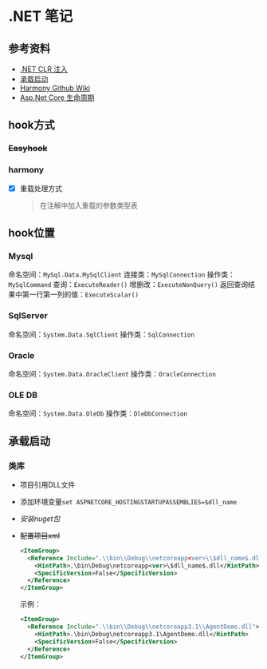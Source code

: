 # .NET 笔记

## 参考资料

- [.NET CLR 注入](https://zhuanlan.zhihu.com/p/61464591)
- [承载启动](https://docs.microsoft.com/zh-cn/aspnet/core/fundamentals/host/platform-specific-configuration?view=aspnetcore-3.1)
- [Harmony Github Wiki](https://github.com/pardeike/Harmony/wiki/Bootstrapping)
- [Asp.Net Core 生命周期](https://cloud.tencent.com/developer/article/1029834)

## hook方式

### ~~Easyhook~~

### harmony

- [x] 重载处理方式
  > 在注解中加入重载的参数类型表

## hook位置

### Mysql

命名空间：`MySql.Data.MySqlClient`
连接类：`MySqlConnection`
操作类：`MySqlCommand`
查询：`ExecuteReader()`
增删改：`ExecuteNonQuery()`
返回查询结果中第一行第一列的值：`ExecuteScalar()`

### SqlServer

命名空间：`System.Data.SqlClient`
操作类：`SqlConnection`

### Oracle

命名空间：`System.Data.OracleClient`
操作类：`OracleConnection`

### OLE DB

命名空间：`System.Data.OleDb`
操作类：`DleDbConnection`

## 承载启动

### 类库

- 项目引用DLL文件
- 添加环境变量`set ASPNETCORE_HOSTINGSTARTUPASSEMBLIES=$dll_name`
- *安装nuget包*
- ~~配置项目xml~~
  
  ```xml
  <ItemGroup>
    <Reference Include=".\\bin\\Debug\\netcoreapp<ver>\\$dll_name$.dll">
      <HintPath>.\bin\Debug\netcoreapp<ver>\$dll_name$.dll</HintPath>
      <SpecificVersion>False</SpecificVersion>
    </Reference>
  </ItemGroup>
  ```

  示例：

  ```xml
  <ItemGroup>
    <Reference Include=".\\bin\\Debug\\netcoreapp3.1\\AgentDemo.dll">
      <HintPath>.\bin\Debug\netcoreapp3.1\AgentDemo.dll</HintPath>
      <SpecificVersion>False</SpecificVersion>
    </Reference>
  </ItemGroup>

  ```
